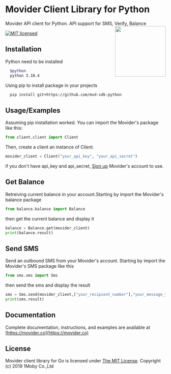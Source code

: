 
# Movider Client Library for Python
Movider API client for Python. API support for SMS, Verify, Balance
<img align="right" width="159px" src="https://movider.co/icons/icon-144x144.png">

[![MIT licensed](https://img.shields.io/badge/license-MIT-blue.svg)](./LICENSE)
## Installation

Python need to be installed

```bash
  $python
  python 3.10.4
```
    
Using pip to install package in your projects

```bash
  pip install git+https://github.com/mvd-sdk-python
```
    
## Usage/Examples

Assuming pip installation worked. You can import the Movider's package like this:
```python
from client.client import Client
```
Then, create a client an instance of Client.
```python
movider_client = Client("your_api_key", "your_api_secret")
```
if you don't have api_key and api_secret,  [Sign up](https://dashboard.movider.co/sign-up) Movider's account to use.

## Get Balance
Retreiving current balance in your account.Starting by import the  Movider's balance package
```python
from balance.balance import Balance
```
then get the current balance and display it
```python
balance = Balance.get(movider_client)
print(balance.result)
```
## Send SMS
Send an outbound SMS from your Movider's account. Starting by import the Movider's SMS package like this
```python
from sms.sms import Sms
```
then send the sms and display the result
```python
sms = Sms.send(movider_client,["your_recipient_number"],"your_message_to_send")
print(sms.result)
```
## Documentation

Complete documentation, instructions, and examples are available at [https://movider.co](https://movider.co)

## License

Movider client library for Go is licensed under [The MIT License](./LICENSE).  Copyright (c) 2019 1Moby Co.,Ltd
